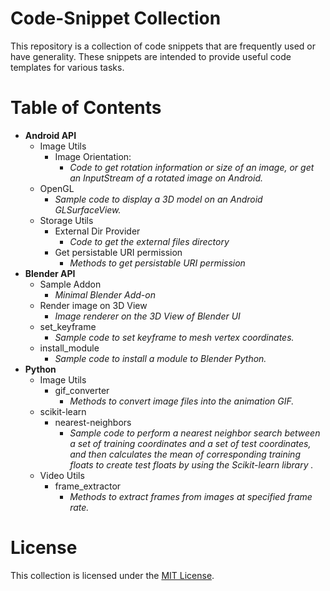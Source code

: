 <h1> Code-Snippet Collection</h1>
This repository is a collection of code snippets that are frequently used or have generality. These snippets are intended to provide useful code templates for various tasks.

# Table of Contents
- **Android API**
    - Image Utils
        - Image Orientation:
            - *Code to get rotation information or size of an image, or get an InputStream of a rotated image on Android.*
    - OpenGL
        - *Sample code to display a 3D model on an Android GLSurfaceView.*
    - Storage Utils
        - External Dir Provider
            - *Code to get the external files directory*
        - Get persistable URI permission
            - *Methods to get persistable URI permission*
- **Blender API**
    - Sample Addon
        - *Minimal Blender Add-on*
    - Render image on 3D View
        - *Image renderer on the 3D View of Blender UI*
    - set_keyframe
        - *Sample code to set keyframe to mesh vertex coordinates.*
    - install_module
        - *Sample code to install a module to Blender Python.*
- **Python**
    - Image Utils
        - gif_converter
            - *Methods to convert image files into the animation GIF.*
    - scikit-learn
        - nearest-neighbors
            - *Sample code to perform a nearest neighbor search between a set of training coordinates and a set of test coordinates, and then calculates the mean of corresponding training floats to create test floats by using the Scikit-learn library .*
    - Video Utils
        - frame_extractor
            - *Methods to extract frames from images at specified frame rate.*


# License
This collection is licensed under the [MIT License](./LICENSE).